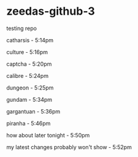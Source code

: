 # zeedas-github-3
testing repo

catharsis - 5:14pm

culture - 5:16pm

captcha - 5:20pm

calibre - 5:24pm

dungeon - 5:25pm

gundam - 5:34pm

gargantuan - 5:36pm

piranha - 5:46pm

how about later tonight - 5:50pm

my latest changes probably won't show - 5:52pm